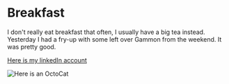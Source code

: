 # Breakfast

I don't really eat breakfast that often, I usually have a big tea instead. Yesterday I had a fry-up with some left over Gammon from the weekend. It was pretty good.

[Here is my linkedIn account](https://www.linkedin.com/in/georgeshumphreys/)

![Here is an OctoCat](https://avatars1.githubusercontent.com/u/583231?s=460&u=a59fef2a493e2b67dd13754231daf220c82ba84d&v=4)
